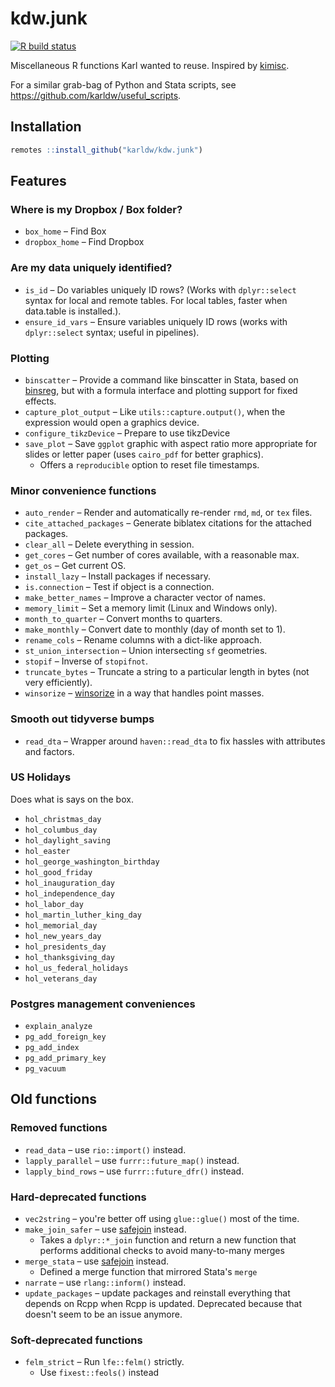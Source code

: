 # kdw.junk

<!-- badges: start -->
 [![R build status](https://github.com/karldw/kdw.junk/workflows/R-CMD-check/badge.svg)](https://github.com/karldw/kdw.junk/actions)
<!-- badges: end -->

Miscellaneous R functions Karl wanted to reuse.  Inspired by [kimisc](https://github.com/krlmlr/kimisc/).

For a similar grab-bag of Python and Stata scripts, see https://github.com/karldw/useful_scripts.

## Installation

```r
remotes ::install_github("karldw/kdw.junk")
```

## Features

### Where is my Dropbox / Box folder?
- `box_home` – Find Box
- `dropbox_home` – Find Dropbox

### Are my data uniquely identified?
- `is_id` – Do variables uniquely ID rows? (Works with `dplyr::select` syntax for local and remote tables. For local tables, faster when data.table is installed.).
- `ensure_id_vars` – Ensure variables uniquely ID rows (works with `dplyr::select` syntax; useful in pipelines).

### Plotting

- `binscatter` – Provide a command like binscatter in Stata, based on [binsreg](https://cran.r-project.org/web/packages/binsreg/index.html), but with a formula interface and plotting support for fixed effects.
- `capture_plot_output` – Like `utils::capture.output()`, when the expression would open a graphics device.
- `configure_tikzDevice` – Prepare to use tikzDevice
- `save_plot` – Save `ggplot` graphic with aspect ratio more appropriate for slides or letter paper (uses `cairo_pdf` for better graphics).
    - Offers a `reproducible` option to reset file timestamps.

### Minor convenience functions


- `auto_render` – Render and automatically re-render `rmd`, `md`, or `tex` files.
- `cite_attached_packages` – Generate biblatex citations for the attached packages.
- `clear_all` – Delete everything in session.
- `get_cores` – Get number of cores available, with a reasonable max.
- `get_os` – Get current OS.
- `install_lazy` – Install packages if necessary.
- `is.connection` – Test if object is a connection.
- `make_better_names` – Improve a character vector of names.
- `memory_limit` – Set a memory limit (Linux and Windows only).
- `month_to_quarter` – Convert months to quarters.
- `make_monthly` – Convert date to monthly (day of month set to 1).
- `rename_cols` – Rename columns with a dict-like approach.
- `st_union_intersection` – Union intersecting `sf` geometries.
- `stopif` – Inverse of `stopifnot`.
- `truncate_bytes` – Truncate a string to a particular length in bytes (not very efficiently).
- `winsorize` – [winsorize](https://en.wikipedia.org/wiki/Winsorizing) in a way that handles point masses.


### Smooth out tidyverse bumps

- `read_dta` – Wrapper around `haven::read_dta` to fix hassles with attributes and factors.

### US Holidays

Does what is says on the box.

- `hol_christmas_day`
- `hol_columbus_day`
- `hol_daylight_saving`
- `hol_easter`
- `hol_george_washington_birthday`
- `hol_good_friday`
- `hol_inauguration_day`
- `hol_independence_day`
- `hol_labor_day`
- `hol_martin_luther_king_day`
- `hol_memorial_day`
- `hol_new_years_day`
- `hol_presidents_day`
- `hol_thanksgiving_day`
- `hol_us_federal_holidays`
- `hol_veterans_day`

### Postgres management conveniences

- `explain_analyze`
- `pg_add_foreign_key`
- `pg_add_index`
- `pg_add_primary_key`
- `pg_vacuum`

## Old functions

### Removed functions
- `read_data` – use `rio::import()` instead.
- `lapply_parallel` – use `furrr::future_map()` instead.
- `lapply_bind_rows` – use `furrr::future_dfr()` instead.


### Hard-deprecated functions

- `vec2string` – you're better off using `glue::glue()` most of the time.
- `make_join_safer` – use [safejoin](https://github.com/moodymudskipper/safejoin) instead.
    - Takes a `dplyr::*_join` function and return a new function that performs additional checks to avoid many-to-many merges
- `merge_stata` – use [safejoin](https://github.com/moodymudskipper/safejoin) instead.
    - Defined a merge function that mirrored Stata's `merge`
- `narrate` – use `rlang::inform()` instead.
- `update_packages` – update packages and reinstall everything that depends on Rcpp when Rcpp is updated. Deprecated because that doesn't seem to be an issue anymore.


### Soft-deprecated functions

- `felm_strict` – Run `lfe::felm()` strictly.
    - Use `fixest::feols()` instead
